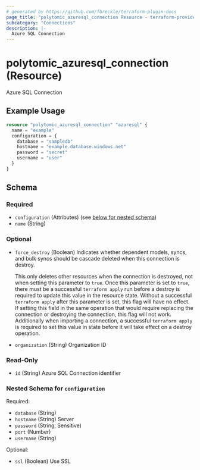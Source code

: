 ```yaml
---
# generated by https://github.com/fbreckle/terraform-plugin-docs
page_title: "polytomic_azuresql_connection Resource - terraform-provider-polytomic"
subcategory: "Connections"
description: |-
  Azure SQL Connection
---
```


# polytomic_azuresql_connection (Resource)

Azure SQL Connection

## Example Usage

```terraform
resource "polytomic_azuresql_connection" "azuresql" {
  name = "example"
  configuration = {
    database = "sampledb"
    hostname = "example.database.windows.net"
    password = "secret"
    username = "user"
  }
}
```

<!-- schema generated by tfplugindocs -->
## Schema

### Required

- `configuration` (Attributes) (see [below for nested schema](#nestedatt--configuration))
- `name` (String)

### Optional

- `force_destroy` (Boolean) Indicates whether dependent models, syncs, and bulk syncs should be cascade
deleted when this connection is destroy.

  This only deletes other resources when the connection is destroyed, not when
setting this parameter to `true`. Once this parameter is set to `true`, there
must be a successful `terraform apply` run before a destroy is required to
update this value in the resource state. Without a successful `terraform apply`
after this parameter is set, this flag will have no effect. If setting this
field in the same operation that would require replacing the connection or
destroying the connection, this flag will not work. Additionally when importing
a connection, a successful `terraform apply` is required to set this value in
state before it will take effect on a destroy operation.
- `organization` (String) Organization ID

### Read-Only

- `id` (String) Azure SQL Connection identifier

<a id="nestedatt--configuration"></a>
### Nested Schema for `configuration`

Required:

- `database` (String)
- `hostname` (String) Server
- `password` (String, Sensitive)
- `port` (Number)
- `username` (String)

Optional:

- `ssl` (Boolean) Use SSL



